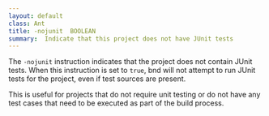 ```yaml
---
layout: default
class: Ant
title: -nojunit  BOOLEAN
summary:  Indicate that this project does not have JUnit tests
---
```


The `-nojunit` instruction indicates that the project does not contain JUnit tests. When this instruction is set to `true`, bnd will not attempt to run JUnit tests for the project, even if test sources are present.

This is useful for projects that do not require unit testing or do not have any test cases that need to be executed as part of the build process.
